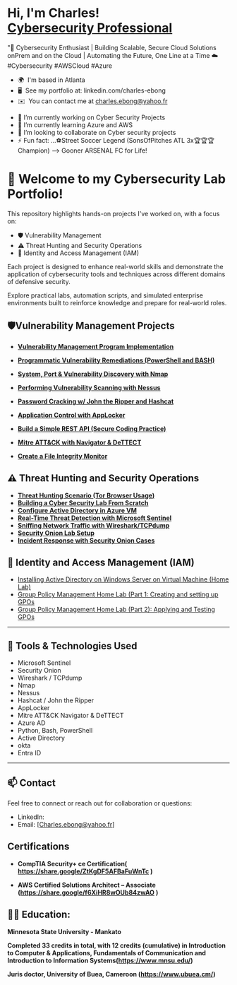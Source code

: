 <h1>Hi, I'm Charles! <br/><a href="https://github.com/chuckworkstation/chuckworkstation"></a> <a href="https://www.linkedin.com/in/">Cybersecurity Professional</a> <a ></a></h1>

"🚀 Cybersecurity Enthusiast | Building Scalable, Secure Cloud Solutions onPrem and on the Cloud | Automating the Future, One Line at a Time ☁️
#Cybersecurity #AWSCloud #Azure 

* 🌍  I'm based in Atlanta
* 🖥️  See my portfolio at: linkedin.com/charles-ebong
* ✉️  You can contact me at [charles.ebong@yahoo.fr](mailto:charles.ebong@yahoo.fr)
- 🔭 I’m currently working on Cyber Security Projects
- 🌱 I’m currently learning Azure and AWS
- 👯 I’m looking to collaborate on Cyber security projects
- ⚡ Fun fact: ...⚽Street Soccer Legend (SonsOfPitches ATL 3x🏆🏆🏆 Champion)
-->  Gooner ARSENAL FC for Life!
  




# 🔐 Welcome to my Cybersecurity Lab Portfolio!

This repository highlights hands-on projects I've worked on, with a focus on:

- 🛡️ Vulnerability Management  
- ⚠️ Threat Hunting and Security Operations 
- 🔐 Identity and Access Management (IAM)  

Each project is designed to enhance real-world skills and demonstrate the application of cybersecurity tools and techniques across different domains of defensive security. 

Explore practical labs, automation scripts, and simulated enterprise environments built to reinforce knowledge and prepare for real-world roles.


## 🛡️Vulnerability Management Projects

- **[Vulnerability Management Program Implementation](https://github.com/chuckworkstation/Vulnerability-Management-Program-Implementation)**
- **[Programmatic Vulnerability Remediations (PowerShell and BASH)](https://github.com/joshcybertest/programmatic-vulnerability-remediations)**

- **[System, Port & Vulnerability Discovery with Nmap](https://github.com/yourusername/nmap-discovery-project)**  
- **[Performing Vulnerability Scanning with Nessus](https://github.com/yourusername/nessus-vulnerability-scanning)**  
- **[Password Cracking w/ John the Ripper and Hashcat](https://github.com/yourusername/password-cracking-tools)**  
- **[Application Control with AppLocker](https://github.com/yourusername/applocker-control-demo)**  
- **[Build a Simple REST API (Secure Coding Practice)](https://github.com/yourusername/rest-api-security-lab)**  
- **[Mitre ATT&CK with Navigator & DeTTECT](https://github.com/yourusername/mitre-attck-navigator)**  
- **[Create a File Integrity Monitor](https://github.com/yourusername/file-integrity-monitor)**  

## ⚠️ Threat Hunting and Security Operations

- **[Threat Hunting Scenario (Tor Browser Usage)](https://github.com/chuckworkstation/Threat-hunting-scenario-tor)**
- **[Building a Cyber Security Lab From Scratch](https://github.com/yourusername/cyber-lab-setup)**  
- **[Configure Active Directory in Azure VM](https://github.com/yourusername/azure-ad-lab)**  
- **[Real-Time Threat Detection with Microsoft Sentinel](https://github.com/yourusername/sentinel-threat-detection)**  
- **[Sniffing Network Traffic with Wireshark/TCPdump](https://github.com/yourusername/network-traffic-analysis)**  
- **[Security Onion Lab Setup](https://github.com/yourusername/security-onion-lab)**  
- **[Incident Response with Security Onion Cases](https://github.com/yourusername/security-onion-response)**  


## 🔐 Identity and Access Management (IAM)  
- [Installing Active Directory on Windows Server on Virtual Machine (Home Lab)](https://github.com/chuckworkstation/Active-Directory-Home-Lab/blob/main/README.md)
- [Group Policy Management Home Lab (Part 1: Creating and setting up GPOs](https://github.com/chuckworkstation/Goup-policy-Management-Home-Lab-Creating-and-setting-up-GPOs/blob/main/README.md)
- [Group Policy Management Home Lab (Part 2): Applying and Testing GPOs](https://github.com/chuckworkstation/Applying-and-Testing-GPOs/blob/main/README.md)













---

## 🧰 Tools & Technologies Used

- Microsoft Sentinel
- Security Onion
- Wireshark / TCPdump
- Nmap
- Nessus
- Hashcat / John the Ripper
- AppLocker
- Mitre ATT&CK Navigator & DeTTECT
- Azure AD
- Python, Bash, PowerShell
- Active Directory
- okta
- Entra ID
---

## 📫 Contact

Feel free to connect or reach out for collaboration or questions:

- LinkedIn:
- Email: [Charles.ebong@yahoo.fr]



<h2>Certifications</h2>

- <b>CompTIA Security+ ce Certification( https://share.google/ZtKgDF5AFBaFuWnTc )</b>

- <b>AWS Certified Solutions Architect – Associate (https://share.google/f6XiHR8wOUb84zwAO )</b>

<h2>👨‍💻 Education:</h2>

<b>Minnesota State University - Mankato

Completed 33 credits in total, with 12 credits (cumulative) in Introduction to Computer & Applications, Fundamentals of Communication and Introduction to Information Systems(https://www.mnsu.edu/)

<b>Juris doctor, University of Buea, Cameroon (https://www.ubuea.cm/)</b>


